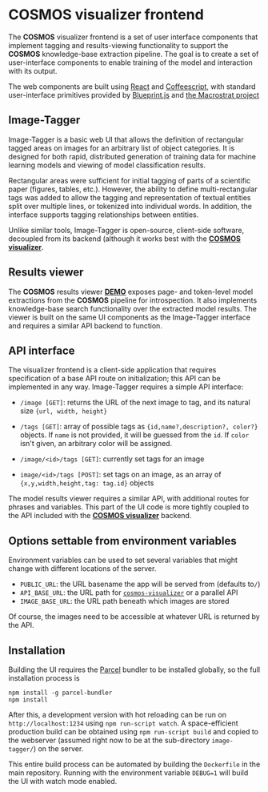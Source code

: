 # COSMOS visualizer frontend

The **COSMOS** visualizer frontend is a set of user interface components
that implement tagging and results-viewing functionality to support the
**COSMOS** knowledge-base extraction pipeline. The goal is to create a set
of user-interface components to enable training of the model and interaction
with its output.

The web components are built using [React](https://reactjs.org)
and [Coffeescript](https://coffeescript.org), with standard
user-interface primitives provided by [Blueprint.js](https://blueprintjs.com)
and [the Macrostrat project](https://github.com/UW-Macrostrat/ui-components)

## Image-Tagger

Image-Tagger is a basic web UI that allows the definition of rectangular
tagged areas on images for an arbitrary list of object categories. It is designed
for both rapid, distributed generation of training data for machine learning models
and viewing of model classification results.

Rectangular areas were sufficient for initial tagging of
parts of a scientific paper (figures, tables, etc.). However, the ability
to define multi-rectangular tags was added to allow the tagging and
representation of textual entities split over multiple lines, or tokenized
into individual words. In addition, the interface supports tagging relationships between
entities.

Unlike similar tools, Image-Tagger is open-source, client-side software,
decoupled from its backend (although it works best with
the [**COSMOS visualizer**](https://github.com/UW-COSMOS/cosmos-visualizer).

## Results viewer

The **COSMOS** results viewer [**DEMO**](http://birdnest.geology.wisc.edu/cosmos/)
exposes page- and token-level model extractions from the
**COSMOS** pipeline for introspection. It also implements knowledge-base
search functionality over the extracted model results.
The viewer is built on the same UI components as the Image-Tagger
interface and requires a similar API backend to
function.

## API interface

The visualizer frontend is a client-side application that requires
specification of a base API route on initialization; this API can be
implemented in any way. Image-Tagger requires a simple API interface:

- `/image [GET]`: returns the URL of the next image to tag, and
  its natural size `{url, width, height}`
- `/tags [GET]`: array of possible tags as `{id,name?,description?,
  color?}` objects. If `name` is not provided, it will be guessed
  from the `id`. If `color` isn't given, an arbitrary color will
  be assigned.

- `/image/<id>/tags [GET]`: currently set tags for an image
- `image/<id>/tags [POST]`: set tags on an image, as
  an array of `{x,y,width,height,tag: tag.id}` objects

The model results viewer requires a similar API, with
additional routes for phrases and variables. This part of
the UI code is more tightly coupled to the API included
with the [**COSMOS visualizer**](https://github.com/UW-COSMOS/cosmos-visualizer)
backend.

## Options settable from environment variables

Environment variables can be used to set several variables that might
change with different locations of the server.

- `PUBLIC_URL`: the URL basename the app will be served from (defaults to`/`)
- `API_BASE_URL`: the URL path for [`cosmos-visualizer`](https://github.com/UW-COSMOS/cosmos-visualizer) or a parallel API
- `IMAGE_BASE_URL`: the URL path beneath which images are stored

Of course, the images need to be accessible at whatever URL is returned by
the API.

## Installation

Building the UI requires the [Parcel](https://parceljs.org/) bundler to be installed
globally, so the full installation process is

```
npm install -g parcel-bundler
npm install
```

After this, a development version with hot reloading can be run on
`http://localhost:1234` using `npm run-script watch`.
A space-efficient production build can be obtained using
`npm run-script build` and copied to the webserver (assumed right now
to be at the sub-directory `image-tagger/`) on the server.

This entire build process can be automated by building the `Dockerfile`
in the main repository. Running with the environment variable
`DEBUG=1` will build the UI with watch mode enabled.

